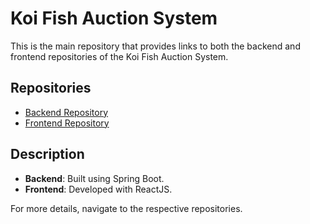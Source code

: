 # Koi Fish Auction System

This is the main repository that provides links to both the backend and frontend repositories of the Koi Fish Auction System.

## Repositories

- [Backend Repository](https://github.com/namNguyenThanh1511/24.FA.AuctionKoiFish.Group10.BE)
- [Frontend Repository](https://github.com/namNguyenThanh1511/24.FA.AuctionKoiFish.Group10.FE)

## Description

- **Backend**: Built using Spring Boot.
- **Frontend**: Developed with ReactJS.

For more details, navigate to the respective repositories.
